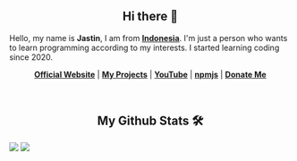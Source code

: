 <h2 align="center">Hi there 👋</h2>
Hello, my name is <strong>Jastin</strong>, I am from <strong><a href="https://en.m.wikipedia.org/wiki/Indonesia">Indonesia</a></strong>. I'm just a person who wants to learn programming according to my interests. I started learning coding since 2020.
 <p align="center">
  <strong><a href="https://jstnlt.my.id">Official Website</a></strong> |
  <strong><a href="https://jstnlt.my.id/#projects">My Projects</a></strong> |
  <strong><a href="https://youtube.com/c/JastinCh">YouTube</a></strong> |
  <strong><a href="https://www.npmjs.com/~jastinlt">npmjs</a></strong> |
  <strong><a href="https://jstnlt.my.id/donate">Donate Me</a></strong>
</p>
 
&nbsp;
 
<h2 align="center">My Github Stats 🛠</h2>
 <a href="https://jstnlt.my.id/donate" target="_blank"><img src="https://github-readme-stats.vercel.app/api?username=JastinXyz&show_icons=true&theme=algolia"></a>
 <a href="https://jstnlt.my.id/donate" target="_blank"><img src="https://github-profile-summary-cards.vercel.app/api/cards/profile-details?username=JastinXyz&theme=monokai"></a>

<!--START_SECTION:waka-->
<!--END_SECTION:waka-->
